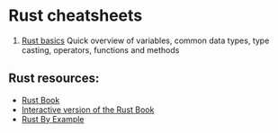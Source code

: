 # Rust cheatsheets

1. [Rust basics](00-basics.md)
Quick overview of variables, common data types, type casting, operators, functions and methods

## Rust resources:

+ [Rust Book](https://doc.rust-lang.org/book/)
+ [Interactive version of the Rust Book](https://rust-book.cs.brown.edu/experiment-intro.html)
+ [Rust By Example](https://doc.rust-lang.org/rust-by-example/index.html)
